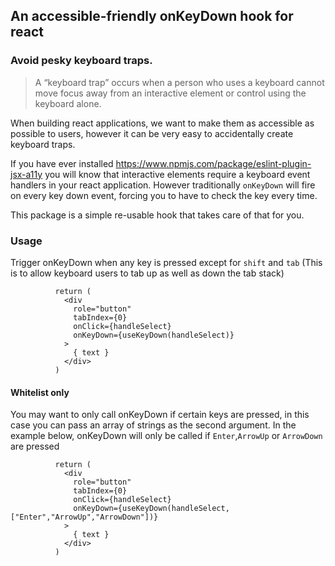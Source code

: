## An accessible-friendly onKeyDown hook for react
### Avoid pesky keyboard traps.
> A “keyboard trap” occurs when a person who uses a keyboard cannot move 
> focus away from an interactive element or control using the keyboard alone.

When building react applications, we want to make them as accessible as 
possible to users, however it can be very easy to accidentally create 
keyboard traps.

If you have ever installed https://www.npmjs.com/package/eslint-plugin-jsx-a11y 
you will know that interactive elements require a keyboard event handlers in 
your react application. However traditionally `onKeyDown` will fire on every 
key down event, forcing you to have to check the key every time.

This package is a simple re-usable hook that takes care of that for you.

### Usage

Trigger onKeyDown when any key is pressed except for `shift` and `tab` (This
is to allow keyboard users to tab up as well as down the tab stack)
```tsx
          return (
            <div
              role="button"
              tabIndex={0}
              onClick={handleSelect}
              onKeyDown={useKeyDown(handleSelect)}
            >
              { text }
            </div>
          )
```

#### Whitelist only
You may want to only call onKeyDown if certain keys are pressed, in this 
case you can pass an array of strings as the second argument. In the example 
below, onKeyDown will only be called if `Enter`,`ArrowUp` or `ArrowDown` are 
pressed
```tsx
          return (
            <div
              role="button"
              tabIndex={0}
              onClick={handleSelect}
              onKeyDown={useKeyDown(handleSelect, ["Enter","ArrowUp","ArrowDown"])}
            >
              { text }
            </div>
          )
```
